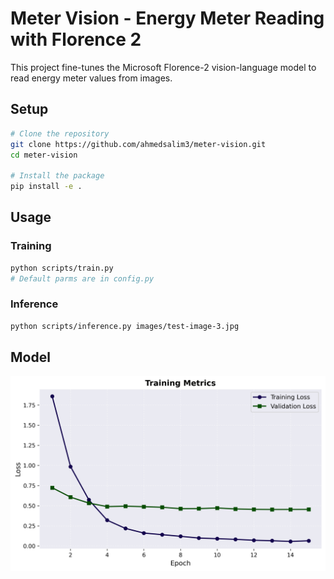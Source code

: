 # Meter Vision - Energy Meter Reading with Florence 2

This project fine-tunes the Microsoft Florence-2 vision-language model to read energy meter values from images.

## Setup

```bash
# Clone the repository
git clone https://github.com/ahmedsalim3/meter-vision.git
cd meter-vision

# Install the package
pip install -e .
```

## Usage

### Training

```bash
python scripts/train.py
# Default parms are in config.py
```

### Inference

```bash
python scripts/inference.py images/test-image-3.jpg
```

## Model


![](./results/training_metrics.png)
